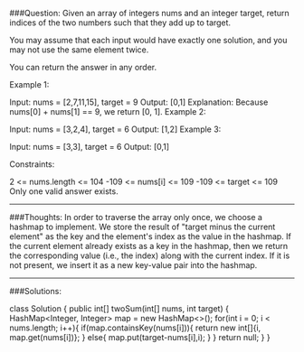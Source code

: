 ###Question:
Given an array of integers nums and an integer target, return indices of the two numbers such that they add up to target.

You may assume that each input would have exactly one solution, and you may not use the same element twice.

You can return the answer in any order.

Example 1:

Input: nums = [2,7,11,15], target = 9
Output: [0,1]
Explanation: Because nums[0] + nums[1] == 9, we return [0, 1].
Example 2:

Input: nums = [3,2,4], target = 6
Output: [1,2]
Example 3:

Input: nums = [3,3], target = 6
Output: [0,1]

Constraints:

2 <= nums.length <= 104
-109 <= nums[i] <= 109
-109 <= target <= 109
Only one valid answer exists.

---
###Thoughts:
In order to traverse the array only once, we choose a hashmap to implement. We store the result of "target minus the 
current element" as the key and the element's index as the value in the hashmap. If the current element already exists 
as a key in the hashmap, then we return the corresponding value (i.e., the index) along with the current index. 
If it is not present, we insert it as a new key-value pair into the hashmap.

---
###Solutions:

class Solution {
    public int[] twoSum(int[] nums, int target) {
        HashMap<Integer, Integer> map = new HashMap<>();
        for(int i = 0; i < nums.length; i++){
            if(map.containsKey(nums[i])){
                return new int[]{i, map.get(nums[i])};
            }
            else{
                map.put(target-nums[i],i);
            }
        }
        return null;
    }
}
